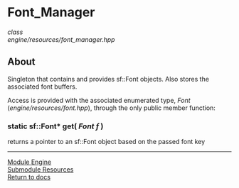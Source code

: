 # Font_Manager
*class*  
*engine/resources/font_manager.hpp*

## About
Singleton that contains and provides sf::Font objects. Also stores the associated font buffers.

Access is provided with the associated enumerated type, *Font* (*engine/resources/font.hpp*), through the only public member function:

### static sf::Font\* get( *Font f* )
returns a pointer to an sf::Font object based on the passed font key

---

[Module Engine](../engine.md)  
[Submodule Resources](resources.md)  
[Return to docs](../../docs.md)